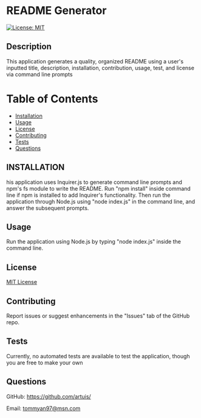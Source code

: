 # README Generator
[![License: MIT](https://img.shields.io/badge/License-MIT-yellow.svg)](https://opensource.org/licenses/MIT)
## Description

This application generates a quality, organized README using a user's inputted title, description, installation, contribution, usage, test, and license via command line prompts

# Table of Contents

* [Installation](#installation)
* [Usage](#usage)
* [License](#license)
* [Contributing](#contributing)
* [Tests](#tests)
* [Questions](#questions)

## INSTALLATION

his application uses Inquirer.js to generate command line prompts and npm's fs module to write the README. Run "npm install" inside command line if npm is installed to add Inquirer's functionality. Then run the application through Node.js using "node index.js" in the command line, and answer the subsequent prompts.

## Usage

Run the application using Node.js by typing "node index.js" inside the command line.

## License

[MIT License](https://opensource.org/licenses/MIT)

## Contributing

Report issues or suggest enhancements in the "Issues" tab of the GitHub repo.

## Tests

Currently, no automated tests are available to test the application, though you are free to make your own

## Questions

GitHub: https://github.com/artuis/

Email: tommyan97@msn.com